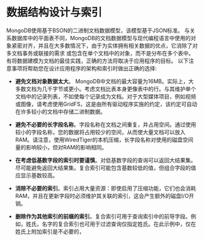 # 数据结构设计与索引

MongoDB使用基于BSON的二进制文档数据模型，该模型基于JSON标准。 与关系数据库中的平面表不同，MongoDB的文档数据模型与现代编程语言中使用的对象紧密对齐，并且在大多数情况下，由于为实体拥有相关数据的优点，它消除了对多文档事务或联接的需求 或包含在单个文档中的对象，而不是分布在多个表中。 有将数据建模为文档的最佳实践，正确的方法将取决于应用程序的目标。 以下注意事项将帮助您在设计应用程序的架构和索引时做出正确的选择:

- **避免文档对象数据太大**。 MongoDB中文档的最大容量为16MB。实际上，大多数文档为几千字节或更小。考虑文档比表本身更像表中的行。与其维护单个文档中的记录列表，不如使每个记录成为文档。对于大型媒体项目，例如视频或图像，请考虑使用GridFS，这是由所有驱动程序实施的约定，该约定可自动在许多较小的文档中存储二进制数据。

- **避免不必要的长字段名称**。字段名称在文档之间重复，并占用空间。通过使用较小的字段名称，您的数据将占用较少的空间，从而使大量文档可以放入RAM。请注意，使用WiredTiger的本机压缩，长字段名称对使用的磁盘空间量的影响较小，但对RAM的影响相同。

- **在考虑低基数字段的索引时要谨慎**。对低基数字段的查询可以返回大结果集。尽可能避免返回大结果集。复合索引可能包含基数较低的值，但组合字段的值应显示基数较高。

- **消除不必要的索引**。索引占用大量资源：即使启用了压缩功能，它们也会消耗RAM，并且在更新字段时必须维护其关联的索引，这会产生额外的磁盘I/O开销。

- **删除作为其他索引的前缀的索引**。复合索引可用于查询索引中的前导字段。例如，姓氏，名字的复合索引也可用于过滤查询仅指定姓氏。在此示例中，仅在姓氏上附加索引是不必要的，

